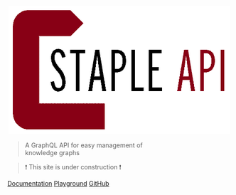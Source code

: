 <p align="center">
  <img src="favicon-transparent.png" style="max-width:100%">
</p>

> A GraphQL API for easy management of <br> knowledge graphs

> :heavy_exclamation_mark: This site is under construction 
:heavy_exclamation_mark:

[Documentation](/home/) 
[Playground](http://playground.staple-api.org)
[GitHub](https://github.com/epistemik-co/staple-api) 